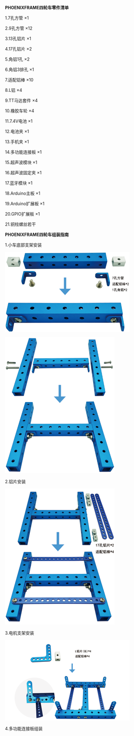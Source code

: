 **PHOENIXFRAME四轮车零件清单**

1.7孔方管 ×1

2.9孔方管 ×12

3.13孔铝片 ×1

4.17孔铝片 ×2

5.角铝1孔 ×2

6.角铝3排孔 ×1

7.适配铝棒 ×10

8.L铝  ×4

9.TT马达套件 ×4

10.橡胶车轮 ×4

11.7.4V电池 ×1

12.电池夹 ×1

13.手机夹 ×1

14.多功能连接板 ×1

15.超声波模块 ×1

16.超声波固定夹 ×1

17.蓝牙模块 ×1

18.Arduino主板 ×1

19.Arduino扩展板 ×1

20.GPIO扩展板 ×1

21.铜柱螺丝若干

**PHOENIXFRAME四轮车组装指南**

1.小车底部支架安装

![](/assets/S1.png)

![](/assets/S2.png)

2.铝片安装

![](/assets/S3.png)

3.电机支架安装

![](/assets/S4.png)

4.多功能连接板组装



